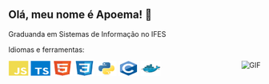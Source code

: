 ## Olá, meu nome é Apoema! 👋
Graduanda em Sistemas de Informação no IFES

Idiomas e ferramentas:

<div style="display: inline_block">
    <img align="center" alt="JS" height="30" width="40" src="https://raw.githubusercontent.com/devicons/devicon/master/icons/javascript/javascript-plain.svg">
    <img align="center" alt="TS" height="30" width="40" src="https://raw.githubusercontent.com/devicons/devicon/master/icons/typescript/typescript-plain.svg">
    <img align="center" alt="HTML5" height="30" width="40" src="https://raw.githubusercontent.com/devicons/devicon/master/icons/html5/html5-original.svg">
    <img align="center" alt="CSS3" height="30" width="40" src="https://raw.githubusercontent.com/devicons/devicon/master/icons/css3/css3-original.svg">
    <img align="center" alt="Python" height="30" width="40" src="https://raw.githubusercontent.com/devicons/devicon/master/icons/python/python-original.svg">
    <img align="center" alt="Linguagem C" height="30" width="40" src="https://raw.githubusercontent.com/devicons/devicon/master/icons/c/c-original.svg">
    <img align="center" alt="Docker" height="30" width="40" src="https://raw.githubusercontent.com/devicons/devicon/master/icons/docker/docker-original.svg">
    <img align="right" alt="GIF" src="https://cdn.discondapp.com/attachments/795358919417397249/825430589581688872/hi.gif">
</div>




          
          

